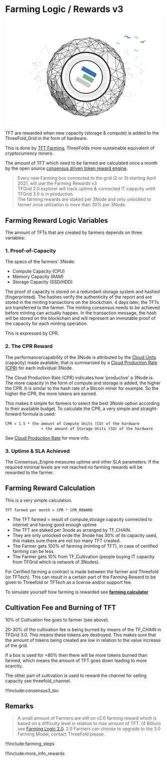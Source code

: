 # Farming Logic / Rewards v3

![](img/becomefarmer.png)

TFT are rewarded when new capacity (storage & compute) is added to the ThreeFold_Grid in the form of hardware.

This is done by [TFT Farming](become_a_farmer), ThreeFolds more sustainable equivalent of cryptocurrency miners.

The amount of TFT which need to be farmed are calculated once a month by the open source [consensus driven token reward engine](tftech:consensus3).

> Every new Farming box connected to the grid (2 or 3) starting April 2021, will use the Farming Rewards v3 <BR>
> TFGrid 2.0 explorer will track uptime & connected IT capacity untill TFGrid 3.0 is in production. <BR>
> The farming rewards are staked per 3Node and only unlocked to farmer once utilization is more than 30% per 3Node.

## Farming Reward Logic Variables

The amount of TFTs that are created by farmers depends on three variables:

### 1. Proof-of-Capacity

The specs of the farmers' 3Node:

- Compute Capacity (CPU)
- Memory Capacity (RAM)
- Storage Capacity (SSD/HDD)

The proof of capacity is stored on a redundant storage system and hashed (fingerprinted). The hashes verify the authenticity of the report and are stored in the minting transactions on the blockchain. 4 days later, the TFTs are transferred to the farmer. The minting consensus needs to be achieved before minting can actually happen. In the transaction message, the hash will be stored on the blockchain and will represent an immutable proof of the capacity for each minting operation.

This is expressed by CPR.

### 2. The CPR Reward

The performance/capability of the 3Node is attributed by the [Cloud Units](cloud_units) (capacity) made available, that is summarized by a [Cloud Production Rate (CPR)](cloud_production_rate) for each individual 3Node.

The Cloud Production Rate (CPR) indicates how ‘productive’ a 3Node is. The more capacity in the form of compute and storage is added, the higher the CPR. It is similar to the hash rate of a Bitcoin miner for example. So the higher the CPR, the more tokens are earned.

This makes it simple for farmers to select the best 3Node option according to their available budget. To calculate the CPR, a very simple and straight-forward formula is used:

```
CPR = 1.5 * the amount of Compute Units (CU) of the hardware
                + the amount of Storage Units (SU) of the hardware
```

See [Cloud Production Rate](cpr) for more info.

### 3. Uptime & SLA Achieved

The Consensus_Engine measures uptime and other SLA parameters.
If the required minimal levels are not reached no farming rewards will be rewarded to the farmer.

## Farming Reward Calculation

This is a very simple calculation.

```
TFT farmed per month = CPR * CPR_REWARD
```

- The TFT farmed = result of compute,storage capacity connected to internet and having good enough uptime
- The TFT are staked per 3node as arranged by TF_CHAIN.
- They are only unlocked onde the 3node has 30% of its capacity used, this makes sure there are not too many TFT created.
- The Farmer gets 100% of farming (minting of TFT), in case of certified farming can be less.
- The Farmer gets 10% from TF_Cultivation (people buying IT capacity from TFGrid which is network of 3Nodes).

For Certfied farming a contract is made between the farmer and Threefold (or TFTech). This can result in a certain part of the Farming Reward to be given to Threefold or TFTech as a license and/or support fee.

To simulate yourself how farming is rewarded see **[farming calculator](farming_calculator)**

## Cultivation Fee and Burning of TFT

10% of Cultivation fee goes to farmer (see above).

20-30% of the cultivation fee is being burned by means of the TF_CHAIN in TFGrid 3.0. This means these tokens are destroyed. This makes sure that the amount of tokens being created are low in relation to the value increase of the grid.

If a box is used for +80% then there will be more tokens burned than farmed, which means the amount of TFT goes down leading to more scarcity.

The other part of cultivation is used to reward the channel for selling capacity see threefold_channel.

!!!include:consensus3_toc

## Remarks

> A small amount of Farmers are still on v2.0 farming reward which is based on a difficulty level in relation to max amount of TFT. (4 Billion) see [Farming Logic 2.0](farming_logic2). 2.0 Farmers can choose to upgrade to the 3.0 Farming Model, contact ThreeFold please.

!!!include:farming_steps

!!!include:more_info_rewards
